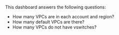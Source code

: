 This dashboard answers the following questions:

- How many VPCs are in each account and region?
- How many default VPCs are there?
- How many VPCs do not have vswitches?
